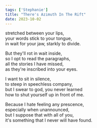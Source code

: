 ```yaml
---
tags: ['Stephanie']
title: "There's Azimuth In The Rift"
date: 2023-10-02
---
```


stretched between your lips,  
your words stick to your tongue,  
in wait for your jaw, starkly to divide.

But they'll rot in wait inside,  
so I opt to read the paragraphs,  
all the stories I have missed,  
as they're inscribed into your eyes.

I want to sit in silence,  
to steep in speechless company,  
but I swear to god, you never learned  
how to shut yourself up in front of me.

Because I hate feeling any prescence,  
especially when unannounced,  
but I suppose that with all of you,  
it's something that I never will have found.
